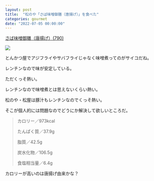 ```yaml
---
layout: post
title:  "松のや「さば味噌御膳（唐揚げ）」を食べた"
categories: gourmet
date: "2022-07-05 00:00:00"
---
```


<u>さば味噌御膳（唐揚げ）(790)</u>


<div class="trim">
  <div class="trim__item">
    <a href="{{ site.url }}/assets/images/2022-07-05-report/15-30-48.png">
      <img class="one" src="{{ site.url }}/assets/thumbnail/2022-07-05-report/15-30-48.png">
    </a>
  </div>
</div>


とんかつ屋でアジフライやサバフライじゃなく味噌煮ってのがサイコだね。

レンチンなので味が安定している。

ただくっそ熱い。

レンチンなので味噌煮とは思えないくらい熱い。

松のや・松屋は豚汁もレンチンなのでくっそ熱い。

そこが個人的には問題なのでどうにか解決して欲しいところだ。

> カロリー／973kcal
> 
> たんぱく質／37.9g
> 
> 脂質／42.5g
> 
> 炭水化物／106.5g
> 
> 食塩相当量／6.4g

カロリーが高いのは唐揚げ由来かな？

